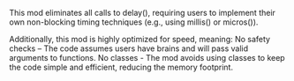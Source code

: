 This mod eliminates all calls to delay(), requiring users to implement their own non-blocking timing techniques (e.g., using millis() or micros()).

Additionally, this mod is highly optimized for speed, meaning:
No safety checks – The code assumes users have brains and will pass valid arguments to functions.
No classes - The mod avoids using classes to keep the code simple and efficient, reducing the memory footprint.
